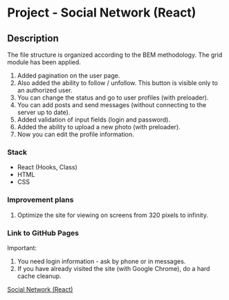 # Project - Social Network (React)

## Description

The file structure is organized according to the BEM methodology. The grid module has been applied. 
1. Added pagination on the user page. 
2. Also added the ability to follow / unfollow. This button is visible only to an authorized user. 
3. You can change the status and go to user profiles (with preloader). 
3. You can add posts and send messages (without connecting to the server up to date). 
4. Added validation of input fields (login and password). 
5. Added the ability to upload a new photo (with preloader).
6. Now you can edit the profile information.

### Stack

* React (Hooks, Class)
* HTML
* CSS

### Improvement plans

1. Optimize the site for viewing on screens from 320 pixels to infinity. 

### Link to GitHub Pages

Important: 
1. You need login information - ask by phone or in messages.
2. If you have already visited the site (with Google Chrome), do a hard cache cleanup.

[Social Network (React)](https://zvmarina.github.io/social-network-react/#/users)